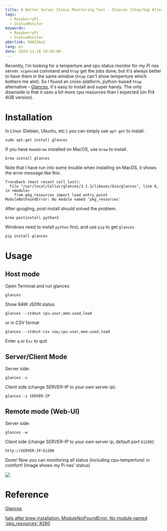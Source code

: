 ```yaml
---
title: A Better Server Status Monitoring Tool - Glances (htop/top Alternative)
tags:
  - RaspberryPi
  - StatusMonitor
keywords:
  - RaspberryPi
  - StatusMonitor
abbrlink: 598226a2
lang: en
date: 2019-11-18 19:50:00
---
```


Recently, I'm looking for a temperture and cpu status monitor for my Pi nas server. `vcgencmd` command and `htop` get the jobs done, but it's always better to have them in the same window (`htop` can't show temperture which bothers me alot). So I found an cross-platform, python-based `htop` alternative - [Glances](https://nicolargo.github.io/glances/), it's easy to install and super handy. The only downside is that it uses a bit more cpu resources than I expected (on Pi4 4GB version).

# Installation

In Linux (Debian, Ubuntu, etc.) you can simply use `apt-get` to install.

`sudo apt-get install glances`

If you have `Homebrew` installed on MacOS, use `brew` to install.

`brew install glances`

Note that I have run into some trouble when installing on MacOS, it shows the error message like this:

```shell
Traceback (most recent call last):
  File "/usr/local/Cellar/glances/3.1.3/libexec/bin/glances", line 6, in <module>
    from pkg_resources import load_entry_point
ModuleNotFoundError: No module named 'pkg_resources'
```

After googling, post-install should solved the problem.

`brew postinstall python3`

Windows need to install `python` first, and use `pip` to get `glances`

`pip install glances`

# Usage

## Host mode

Open Terminal and run glances

`glances`

Show RAW JSON status

`glances --stdout cpu.user,mem.used,load`

or in CSV format

`glances --stdout-csv now,cpu.user,mem.used,load`

Enter `q` or `Esc` to quit

## Server/Client Mode

Server side:

`glances -s`

Client side (change SERVER-IP to your own server ip):

`glances -s SERVER-IP`

## Remote mode (Web-UI)

Server side:

`glances -w`

Client side (change SERVER-IP to your own server ip, default port `61208`):

`http://SERVER-IP:61208`

Done! Now you can monitoring all status (including cpu-temperture) in comfort! (Image shows my Pi nas' status)

![](https://res.cloudinary.com/driftkingtw/image/upload/f_auto/v1574080130/blog/2019/11/%E9%9B%BB%E8%85%A6%E4%BC%BA%E6%9C%8D%E5%99%A8%E8%B7%A8%E5%B9%B3%E8%87%BA%E7%9A%84%E9%96%8B%E6%BA%90%E7%9B%A3%E6%8E%A7%E5%A5%BD%E5%B9%AB%E6%89%8B%20-%20Glances/Screen_Shot_2019-11-18_at_7.54.46_PM.png)


# Reference

[Glances](https://nicolargo.github.io/glances/)

[fails after brew installation: ModuleNotFoundError: No module named 'pkg_resources' #260](https://github.com/asciinema/asciinema/issues/260)